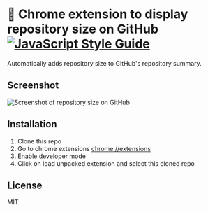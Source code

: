 # 🚀 Chrome extension to display repository size on GitHub [![JavaScript Style Guide](https://img.shields.io/badge/code%20style-standard-brightgreen.svg)](http://standardjs.com/)
Automatically adds repository size to GitHub's repository summary.
## Screenshot
![Screenshot of repository size on GitHub](https://raw.githubusercontent.com/harshjv/github-repo-size/master/screenshot.png)
## Installation
1. Clone this repo
2. Go to chrome extensions [chrome://extensions](chrome://extensions)
3. Enable developer mode
4. Click on load unpacked extension and select this cloned repo
## License
MIT